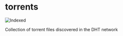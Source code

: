 torrents 
========
![Indexed](https://img.shields.io/badge/indexed-193488-blue)

Collection of torrent files discovered in the DHT network
